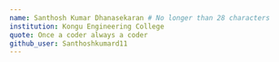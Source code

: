 ```yaml
---
name: Santhosh Kumar Dhanasekaran # No longer than 28 characters
institution: Kongu Engineering College 
quote: Once a coder always a coder
github_user: Santhoshkumard11
---
```

